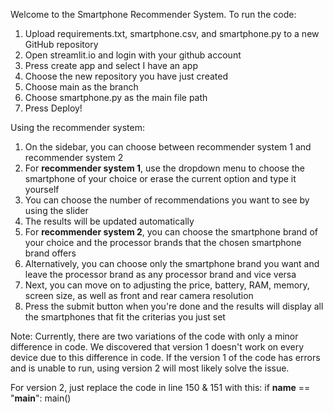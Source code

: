 Welcome to the Smartphone Recommender System.
To run the code:
1. Upload requirements.txt, smartphone.csv, and smartphone.py to a new GitHub repository
2. Open streamlit.io and login with your github account
3. Press create app and select I have an app
4. Choose the new repository you have just created
5. Choose main as the branch
6. Choose smartphone.py as the main file path
7. Press Deploy!

Using the recommender system:
1. On the sidebar, you can choose between recommender system 1 and recommender system 2
2. For **recommender system 1**, use the dropdown menu to choose the smartphone of your choice or erase the current option and type it yourself
3. You can choose the number of recommendations you want to see by using the slider
4. The results will be updated automatically
5. For **recommender system 2**, you can choose the smartphone brand of your choice and the processor brands that the chosen smartphone brand offers
6. Alternatively, you can choose only the smartphone brand you want and leave the processor brand as any processor brand and vice versa
7. Next, you can move on to adjusting the price, battery, RAM, memory, screen size, as well as front and rear camera resolution
8. Press the submit button when you're done and the results will display all the smartphones that fit the criterias you just set

Note:
Currently, there are two variations of the code with only a minor difference in code. 
We discovered that version 1 doesn't work on every device due to this difference in code. 
If the version 1 of the code has errors and is unable to run, using version 2 will most likely solve the issue.

For version 2, just replace the code in line 150 & 151 with this:
if __name__ == "__main__":
    main()
